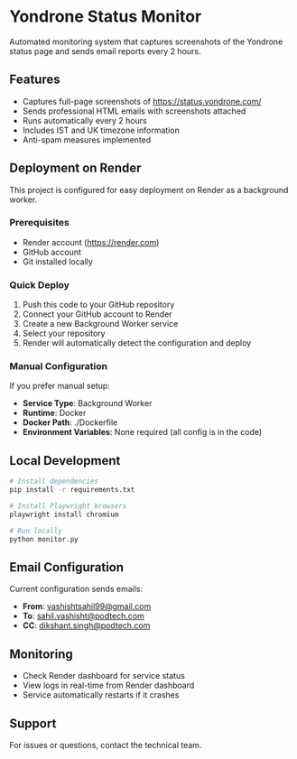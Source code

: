 # Yondrone Status Monitor

Automated monitoring system that captures screenshots of the Yondrone status page and sends email reports every 2 hours.

## Features

- Captures full-page screenshots of https://status.yondrone.com/
- Sends professional HTML emails with screenshots attached
- Runs automatically every 2 hours
- Includes IST and UK timezone information
- Anti-spam measures implemented

## Deployment on Render

This project is configured for easy deployment on Render as a background worker.

### Prerequisites

- Render account (https://render.com)
- GitHub account
- Git installed locally

### Quick Deploy

1. Push this code to your GitHub repository
2. Connect your GitHub account to Render
3. Create a new Background Worker service
4. Select your repository
5. Render will automatically detect the configuration and deploy

### Manual Configuration

If you prefer manual setup:
- **Service Type**: Background Worker
- **Runtime**: Docker
- **Docker Path**: ./Dockerfile
- **Environment Variables**: None required (all config is in the code)

## Local Development

```bash
# Install dependencies
pip install -r requirements.txt

# Install Playwright browsers
playwright install chromium

# Run locally
python monitor.py
```

## Email Configuration

Current configuration sends emails:
- **From**: vashishtsahil99@gmail.com
- **To**: sahil.vashisht@podtech.com
- **CC**: dikshant.singh@podtech.com

## Monitoring

- Check Render dashboard for service status
- View logs in real-time from Render dashboard
- Service automatically restarts if it crashes

## Support

For issues or questions, contact the technical team.